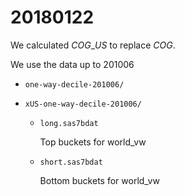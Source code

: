 # 20180122

We calculated $COG\_US$ to replace $COG$.

We use the data up to 201006

* `one-way-decile-201006/`

* `xUS-one-way-decile-201006/`

  * `long.sas7bdat`

    Top buckets for world_vw

  * `short.sas7bdat`

    Bottom buckets for world_vw

